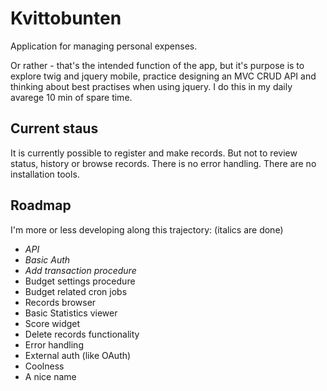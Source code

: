 Kvittobunten
============

Application for managing personal expenses. 

Or rather - that's the intended function of the app, but it's purpose is to explore twig and jquery mobile, 
practice designing an MVC CRUD API and thinking about best practises when using jquery. I do this in my daily 
avarege 10 min of spare time.

Current staus
-------------
It is currently possible to register and make records. But not to review status, history or browse records. 
There is no error handling. There are no installation tools.

Roadmap
-------
I'm more or less developing along this trajectory: (italics are done)
- *API*
- *Basic Auth*
- *Add transaction procedure*
- Budget settings procedure
- Budget related cron jobs
- Records browser
- Basic Statistics viewer
- Score widget
- Delete records functionality
- Error handling
- External auth (like OAuth)
- Coolness
- A nice name
